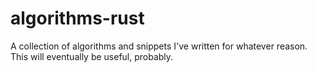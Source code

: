 # algorithms-rust
A collection of algorithms and snippets I've written for whatever reason. This will eventually be useful, probably.
